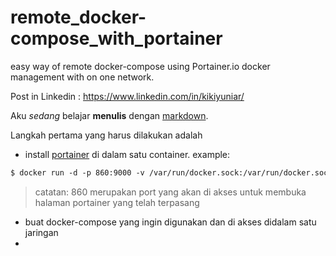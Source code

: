 # remote_docker-compose_with_portainer
easy way of remote docker-compose using Portainer.io docker management with on one network.

Post in Linkedin : https://www.linkedin.com/in/kikiyuniar/

Aku *sedang* belajar **menulis** dengan [markdown](https://en.wikipedia.org/wiki/Markdown).

Langkah pertama yang harus dilakukan adalah 
* install [portainer](https://www.portainer.io/) di dalam satu container.
example:

```html
$ docker run -d -p 860:9000 -v /var/run/docker.sock:/var/run/docker.sock portainer/portainer
```
>catatan: 860 merupakan port yang akan di akses untuk membuka halaman portainer yang telah terpasang

* buat docker-compose yang ingin digunakan dan di akses didalam satu jaringan
* 
